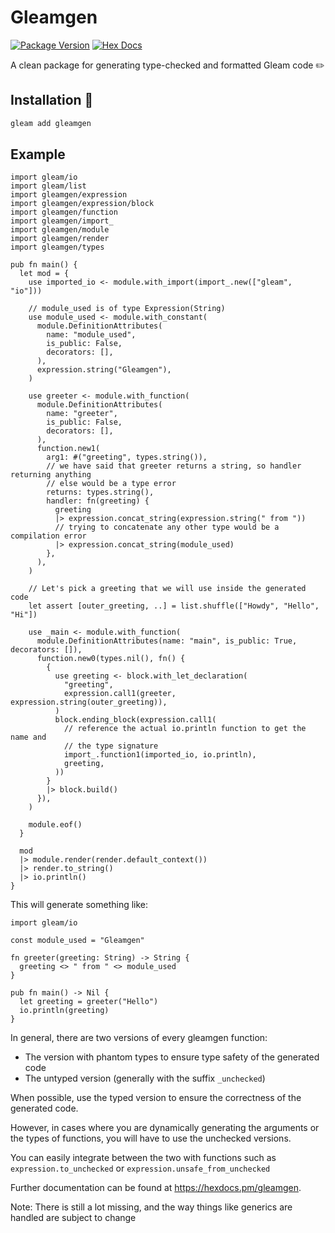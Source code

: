 # Gleamgen

[![Package Version](https://img.shields.io/hexpm/v/gleamgen?color=a6f0fc)](https://hex.pm/packages/gleamgen)
[![Hex Docs](https://img.shields.io/badge/hex-docs-ffaff3)](https://hexdocs.pm/gleamgen/)

A clean package for generating type-checked and formatted Gleam code ✏️

## Installation 🚀

```sh
gleam add gleamgen
```

## Example

```gleam
import gleam/io
import gleam/list
import gleamgen/expression
import gleamgen/expression/block
import gleamgen/function
import gleamgen/import_
import gleamgen/module
import gleamgen/render
import gleamgen/types

pub fn main() {
  let mod = {
    use imported_io <- module.with_import(import_.new(["gleam", "io"]))

    // module_used is of type Expression(String)
    use module_used <- module.with_constant(
      module.DefinitionAttributes(
        name: "module_used",
        is_public: False,
        decorators: [],
      ),
      expression.string("Gleamgen"),
    )

    use greeter <- module.with_function(
      module.DefinitionAttributes(
        name: "greeter",
        is_public: False,
        decorators: [],
      ),
      function.new1(
        arg1: #("greeting", types.string()),
        // we have said that greeter returns a string, so handler returning anything
        // else would be a type error
        returns: types.string(),
        handler: fn(greeting) {
          greeting
          |> expression.concat_string(expression.string(" from "))
          // trying to concatenate any other type would be a compilation error
          |> expression.concat_string(module_used)
        },
      ),
    )

    // Let's pick a greeting that we will use inside the generated code
    let assert [outer_greeting, ..] = list.shuffle(["Howdy", "Hello", "Hi"])

    use _main <- module.with_function(
      module.DefinitionAttributes(name: "main", is_public: True, decorators: []),
      function.new0(types.nil(), fn() {
        {
          use greeting <- block.with_let_declaration(
            "greeting",
            expression.call1(greeter, expression.string(outer_greeting)),
          )
          block.ending_block(expression.call1(
            // reference the actual io.println function to get the name and
            // the type signature
            import_.function1(imported_io, io.println),
            greeting,
          ))
        }
        |> block.build()
      }),
    )

    module.eof()
  }

  mod
  |> module.render(render.default_context())
  |> render.to_string()
  |> io.println()
}
```

This will generate something like:

```gleam
import gleam/io

const module_used = "Gleamgen"

fn greeter(greeting: String) -> String {
  greeting <> " from " <> module_used
}

pub fn main() -> Nil {
  let greeting = greeter("Hello")
  io.println(greeting)
}
```

In general, there are two versions of every gleamgen function:

- The version with phantom types to ensure type safety of the generated code
- The untyped version (generally with the suffix `_unchecked`)

When possible, use the typed version to ensure the correctness of the generated code.

However, in cases where you are dynamically generating the arguments or the
types of functions, you will have to use the unchecked versions.

You can easily integrate between the two with functions such as
`expression.to_unchecked` or `expression.unsafe_from_unchecked`

Further documentation can be found at <https://hexdocs.pm/gleamgen>.

Note: There is still a lot missing, and the way things like generics are
handled are subject to change
